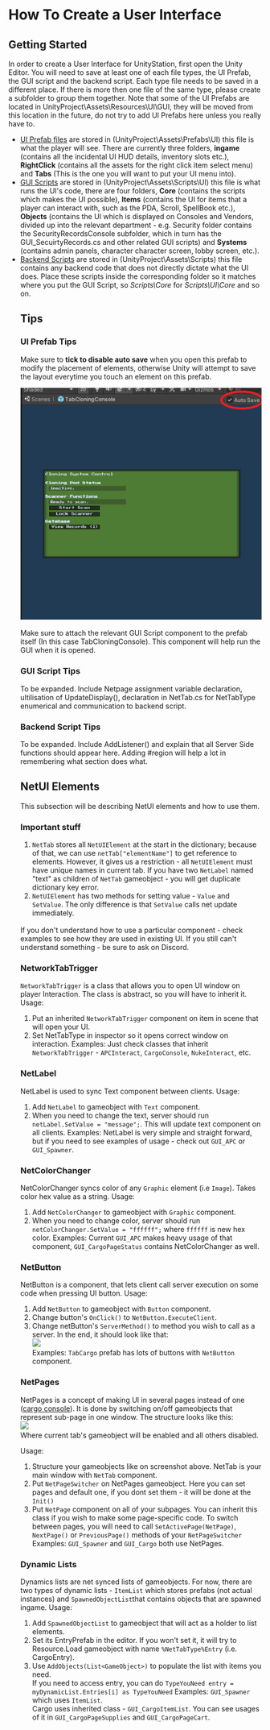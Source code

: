 # How To Create a User Interface
## Getting Started
In order to create a User Interface for UnityStation, first open the Unity Editor. You will need to save at least one of each file types, the UI Prefab, the GUI script and the backend script. Each type file needs to be saved in a different place. If there is more then one file of the same type, please create a subfolder to group them together. Note that some of the UI Prefabs are located in UnityProject\Assets\Resources\UI\GUI, they will be moved from this location in the future, do not try to add UI Prefabs here unless you really have to.
<ul>
<li> <u>UI Prefab files</u> are stored in (UnityProject\Assets\Prefabs\UI) this file is what the player will see. There are currently three folders, <b>ingame</b> (contains all the incidental UI HUD details, inventory slots etc.), <b>RightClick</b> (contains all the assets for the right click item select menu) and <b>Tabs</b> (This is the one you will want to put your UI menu into).</li>
<li> <u>GUI Scripts</u> are stored in (UnityProject\Assets\Scripts\UI) this file is what runs the UI's code, there are four folders, <b>Core</b>  (contains the scripts which makes the UI possible), <b>Items</b> (contains the UI for items that a player can interact with, such as the PDA, Scroll, SpellBook etc.), <b>Objects</b> (contains the UI which is displayed on Consoles and Vendors, divided up into the relevant department - e.g. Security folder contains the SecurityRecordsConsole subfolder, which in turn has the GUI_SecuirtyRecords.cs and other related GUI scripts) and <b>Systems</b> (contains admin panels, character character screen, lobby screen, etc.).</li>
<li>  <u>Backend Scripts</u> are stored in (UnityProject\Assets\Scripts) this file contains any backend code that does not directly dictate what the UI does. Place these scripts inside the corresponding folder so it matches where you put the GUI Script, so <i>Scripts\Core </i> for <i>Scripts\UI\Core </i> and so on.</li>

## Tips

### UI Prefab Tips

Make sure to **tick to disable auto save**  when you open this prefab to modify the placement of elements, otherwise Unity will attempt to save the layout everytime you touch an element on this prefab.

![](../assets/images/HowToUI/auto_save_location.png)

Make sure to attach the relevant GUI Script component to the prefab itself (In this case TabCloningConsole). This component will help run the GUI when it is opened.

### GUI Script Tips

To be expanded. Include Netpage assignment variable declaration, ultilisation of UpdateDisplay(), declaration in NetTab.cs for NetTabType enumerical  and communication to backend script.

### Backend Script Tips

To be expanded. Include AddListener() and explain that all Server Side functions should appear here. Adding #region will help a lot in remembering what section does what.

## NetUI Elements

This subsection will be describing NetUI elements and how to use them.

### Important stuff
1. `NetTab` stores all `NetUIElement` at the start in the dictionary; because of that, we can use `netTab["elementName"]` to get reference to elements. However, it gives us a restriction - all `NetUIElement` must have unique names in current tab. If you have two `NetLabel` named "text" as children of `NetTab` gameobject - you will get duplicate dictionary key error.
2. `NetUIElement` has two methods for setting value - `Value` and `SetValue`. The only difference is that `SetValue` calls net update immediately.
<br>
If you don't understand how to use a particular component - check examples to see how they are used in existing UI.
If you still can't understand something - be sure to ask on Discord.

### NetworkTabTrigger
`NetworkTabTrigger` is a class that allows you to open UI window on player Interaction. The class is abstract, so you will have to inherit it.
Usage:
1. Put an inherited `NetworkTabTrigger` component on item in scene that will open your UI.
2. Set NetTabType in inspector so it opens correct window on interaction.
Examples:
Just check classes that inherit `NetworkTabTrigger` - `APCInteract`, `CargoConsole`, `NukeInteract`, etc.

### NetLabel
NetLabel is used to sync Text component between clients.
Usage:
1. Add `NetLabel` to gameobject with `Text` component.
2. When you need to change the text, server should run `netLabel.SetValue = "message";`. This will update text component on all clients.
Examples:
NetLabel is very simple and straight forward, but if you need to see examples of usage - check out `GUI_APC` or `GUI_Spawner`.

### NetColorChanger
NetColorChanger syncs color of any `Graphic` element (i.e `Image`). Takes color hex value as a string.
Usage:
1. Add `NetColorChanger` to gameobject with `Graphic` component.
2. When you need to change color, server should run `netColorChanger.SetValue = "ffffff";` where `ffffff` is new hex color.
Examples:
Current `GUI_APC` makes heavy usage of that component, `GUI_CargoPageStatus` contains NetColorChanger as well.

### NetButton
NetButton is a component, that lets client call server execution on some code when pressing UI button.
Usage:
1. Add `NetButton` to gameobject with `Button` component.
2. Change button's `OnClick()` to `NetButton.ExecuteClient`.
3. Change netButton's `ServerMethod()` to method you wish to call as a server.
In the end, it should look like that: <br>
![](https://cdn.discordapp.com/attachments/295186861377323009/583209885299245056/unknown.png) <br>
Examples:
`TabCargo` prefab has lots of buttons with `NetButton` component.

### NetPages
NetPages is a concept of making UI in several pages instead of one ([cargo console](https://www.youtube.com/watch?v=fFuLGzgH9Ck)). It is done by switching on/off gameobjects that represent sub-page in one window. The structure looks like this:<br>
![](https://cdn.discordapp.com/attachments/295186861377323009/583235140038426627/unknown.png)<br>
Where current tab's gameobject will be enabled and all others disabled.

Usage:
1. Structure your gameobjects like on screenshot above. NetTab is your main window with `NetTab` component.
2. Put `NetPageSwitcher` on NetPages gameobject. Here you can set pages and default one, if you dont set them - it will be done at the `Init()`
3. Put `NetPage` component on all of your subpages. You can inherit this class if you wish to make some page-specific code.
To switch between pages, you will need to call `SetActivePage(NetPage)`, `NextPage()` or `PreviousPage()` methods of your `NetPageSwitcher`
Examples:
`GUI_Spawner` and `GUI_Cargo` both use NetPages.

### Dynamic Lists
Dynamics lists are net synced lists of gameobjects.
For now, there are two types of dynamic lists - `ItemList` which stores prefabs (not actual instances) and `SpawnedObjectList`that contains objects that are spawned ingame.
Usage:
1. Add `SpawnedObjectList` to gameobject that will act as a holder to list elements.
2. Set its EntryPrefab in the editor. If you won't set it, it will try to Resource.Load gameobject with name `%NetTabType%Entry` (i.e. CargoEntry).
3. Use `AddObjects(List<GameObject>)` to populate the list with items you need. <br>
If you need to access entry, you can do `TypeYouNeed entry = myDynamicList.Entries[i] as TypeYouNeed`
Examples:
`GUI_Spawner` which uses `ItemList`. <br>
Cargo uses inherited class - `GUI_CargoItemList`. You can see usages of it in `GUI_CargoPageSupplies` and `GUI_CargoPageCart`.